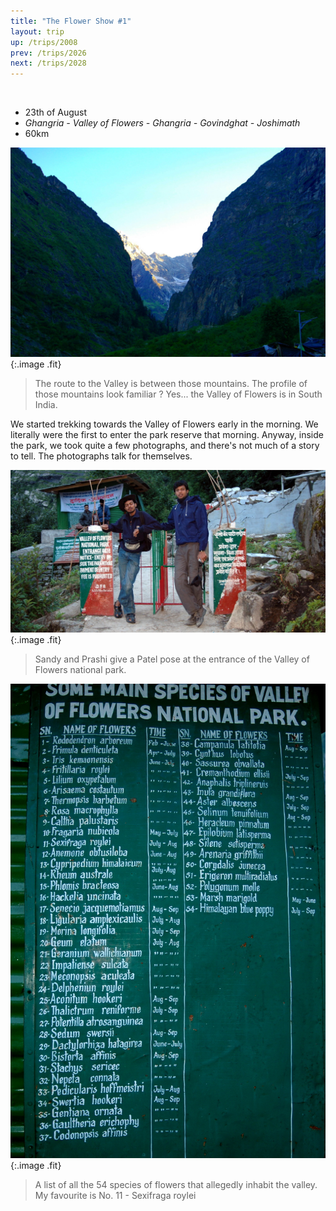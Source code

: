 ```yaml
---
title: "The Flower Show #1"
layout: trip
up: /trips/2008
prev: /trips/2026
next: /trips/2028
---
```


&nbsp;

- 23th of August
- _Ghangria - Valley of Flowers - Ghangria - Govindghat -               Joshimath_
- 60km


![DSC_0157.JPG](/images/photos/DSC_0157.JPG 'DSC_0157.JPG'){:.image .fit}

>  The route to the Valley is between those             mountains. The profile of those mountains look familiar ? Yes...             the Valley of Flowers is in South India. 

We started trekking towards the Valley of Flowers early in the             morning. We literally were the first to enter the park reserve             that morning. Anyway, inside the park, we took quite a few             photographs, and there's not much of a story to tell. The             photographs talk for themselves.

![DSC_0160.JPG](/images/photos/DSC_0160.JPG 'DSC_0160.JPG'){:.image .fit}

>  Sandy and Prashi give a Patel pose at the             entrance of the Valley of Flowers national park. 

![DSC_0161.JPG](/images/photos/DSC_0161.JPG 'DSC_0161.JPG'){:.image .fit}

>  A list of all the 54 species of flowers that             allegedly inhabit the valley. My favourite is No. 11 - Sexifraga             roylei 


